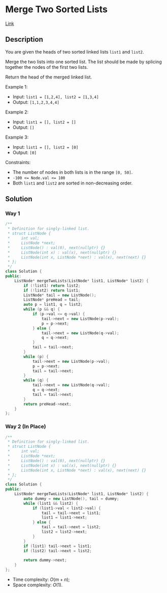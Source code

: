 # Merge Two Sorted Lists

[Link](https://leetcode.com/problems/merge-two-sorted-lists/description/)

## Description

You are given the heads of two sorted linked lists `list1` and `list2`.

Merge the two lists into one sorted list. The list should be made by splicing together the nodes of the first two lists.

Return the head of the merged linked list.

Example 1:

- Input: `list1 = [1,2,4], list2 = [1,3,4]`
- Output: `[1,1,2,3,4,4]`

Example 2:

- Input: `list1 = [], list2 = []`
- Output: `[]`

Example 3:

- Input: `list1 = [], list2 = [0]`
- Output: `[0]`

Constraints:

- The number of nodes in both lists is in the range `[0, 50]`.
- `-100 <= Node.val <= 100`
- Both `list1` and `list2` are sorted in non-decreasing order.

## Solution

### Way 1

```C++
/**
 * Definition for singly-linked list.
 * struct ListNode {
 *     int val;
 *     ListNode *next;
 *     ListNode() : val(0), next(nullptr) {}
 *     ListNode(int x) : val(x), next(nullptr) {}
 *     ListNode(int x, ListNode *next) : val(x), next(next) {}
 * };
 */
class Solution {
public:
    ListNode* mergeTwoLists(ListNode* list1, ListNode* list2) {
        if (!list1) return list2;
        if (!list2) return list1;
        ListNode* tail = new ListNode();
        ListNode* preHead = tail;
        auto p = list1, q = list2;
        while (p && q) {
            if (p->val <= q->val) {
                tail->next = new ListNode(p->val);
                p = p->next;
            } else {
                tail->next = new ListNode(q->val);
                q = q->next;
            }
            tail = tail->next;
        }
        while (p) {
            tail->next = new ListNode(p->val);
            p = p->next;
            tail = tail->next;
        }
        while (q) {
            tail->next = new ListNode(q->val);
            q = q->next;
            tail = tail->next;
        }
        return preHead->next;
    }
};
```

### Way 2 (In Place)

```C++
/**
 * Definition for singly-linked list.
 * struct ListNode {
 *     int val;
 *     ListNode *next;
 *     ListNode() : val(0), next(nullptr) {}
 *     ListNode(int x) : val(x), next(nullptr) {}
 *     ListNode(int x, ListNode *next) : val(x), next(next) {}
 * };
 */
class Solution {
public:
    ListNode* mergeTwoLists(ListNode* list1, ListNode* list2) {
        auto dummy = new ListNode(), tail = dummy;
        while (list1 && list2) {
            if (list1->val < list2->val) {
                tail = tail->next = list1;
                list1 = list1->next;
            } else {
                tail = tail->next = list2;
                list2 = list2->next;
            }
        }
        if (list1) tail->next = list1;
        if (list2) tail->next = list2;
        
        return dummy->next;
    }
};
```

- Time complexity: $O(m+n)$;
- Space complexity: $O(1)$.
